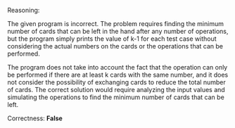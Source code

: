 Reasoning:

The given program is incorrect. The problem requires finding the minimum number of cards that can be left in the hand after any number of operations, but the program simply prints the value of k-1 for each test case without considering the actual numbers on the cards or the operations that can be performed.

The program does not take into account the fact that the operation can only be performed if there are at least k cards with the same number, and it does not consider the possibility of exchanging cards to reduce the total number of cards. The correct solution would require analyzing the input values and simulating the operations to find the minimum number of cards that can be left.

Correctness: **False**